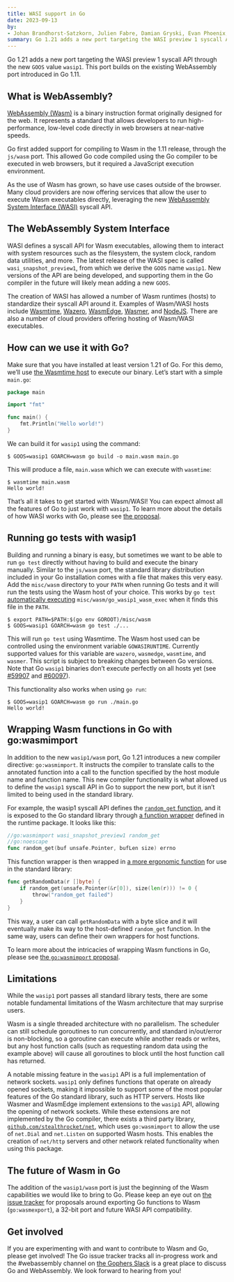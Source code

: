 ```yaml
---
title: WASI support in Go
date: 2023-09-13
by:
- Johan Brandhorst-Satzkorn, Julien Fabre, Damian Gryski, Evan Phoenix, and Achille Roussel
summary: Go 1.21 adds a new port targeting the WASI preview 1 syscall API
---
```


Go 1.21 adds a new port targeting the WASI preview 1 syscall API through the
new `GOOS` value `wasip1`. This port builds on the existing WebAssembly
port introduced in Go 1.11.

## What is WebAssembly?

[WebAssembly (Wasm)](https://webassembly.org/) is a binary instruction format
originally designed for the web. It represents a standard that allows
developers to run high-performance, low-level code directly in web browsers at
near-native speeds.

Go first added support for compiling to Wasm in the 1.11 release, through the
`js/wasm` port. This allowed Go code compiled using the Go compiler to be
executed in web browsers, but it required a JavaScript execution environment.

As the use of Wasm has grown, so have use cases outside of the browser. Many
cloud providers are now offering services that allow the user to execute Wasm
executables directly, leveraging the new
[WebAssembly System Interface (WASI)](https://wasi.dev/) syscall API.

## The WebAssembly System Interface

WASI defines a syscall API for Wasm executables, allowing them to interact with
system resources such as the filesystem, the system clock, random data
utilities, and more. The latest release of the WASI spec is called
`wasi_snapshot_preview1`, from which we derive the `GOOS` name `wasip1`. New
versions of the API are being developed, and supporting them in the Go
compiler in the future will likely mean adding a new `GOOS`.

The creation of WASI has allowed a number of Wasm runtimes (hosts) to
standardize their syscall API around it. Examples of Wasm/WASI hosts include
[Wasmtime](https://wasmtime.dev), [Wazero](https://wazero.io/),
[WasmEdge](https://wasmedge.org/), [Wasmer](https://wasmer.io/), and
[NodeJS](https://nodejs.org). There are also a number of cloud providers
offering hosting of Wasm/WASI executables.

## How can we use it with Go?

Make sure that you have installed at least version 1.21 of Go. For this demo,
we’ll use [the Wasmtime host](https://docs.wasmtime.dev/cli-install.html) to
execute our binary. Let’s start with a simple `main.go`:

```go
package main

import "fmt"

func main() {
	fmt.Println("Hello world!")
}
```

We can build it for `wasip1` using the command:

```shell
$ GOOS=wasip1 GOARCH=wasm go build -o main.wasm main.go
```

This will produce a file, `main.wasm` which we can execute with `wasmtime`:

```shell
$ wasmtime main.wasm
Hello world!
```

That’s all it takes to get started with Wasm/WASI! You can expect almost all
the features of Go to just work with `wasip1`. To learn more about the details
of how WASI works with Go, please see
[the proposal](https://go.dev/issue/58141).

## Running go tests with wasip1

Building and running a binary is easy, but sometimes we want to be able to run
`go test` directly without having to build and execute the binary manually.
Similar to the `js/wasm` port, the standard library distribution included
in your Go installation comes with a file that makes this very easy. Add the
`misc/wasm` directory to your `PATH` when running Go tests and it will
run the tests using the Wasm host of your choice. This works by `go test`
[automatically executing](https://pkg.go.dev/cmd/go#hdr-Compile_and_run_Go_program)
`misc/wasm/go_wasip1_wasm_exec` when it finds this file in the `PATH`.

```shell
$ export PATH=$PATH:$(go env GOROOT)/misc/wasm
$ GOOS=wasip1 GOARCH=wasm go test ./...
```

This will run `go test` using Wasmtime. The Wasm host used can be controlled
using the environment variable `GOWASIRUNTIME`. Currently supported values
for this variable are `wazero`, `wasmedge`, `wasmtime`, and `wasmer`. This
script is subject to breaking changes between Go versions. Note that Go
`wasip1` binaries don’t execute perfectly on all hosts yet (see
[#59907](https://go.dev/issue/59907) and
[#60097](https://go.dev/issue/60097)).

This functionality also works when using `go run`:

```shell
$ GOOS=wasip1 GOARCH=wasm go run ./main.go
Hello world!
```

## Wrapping Wasm functions in Go with go:wasmimport

In addition to the new `wasip1/wasm` port, Go 1.21 introduces a new compiler
directive: `go:wasmimport`. It instructs the compiler to translate calls to
the annotated function into a call to the function specified by the host
module name and function name. This new compiler functionality is what allowed
us to define the `wasip1` syscall API in Go to support the new port, but it
isn’t limited to being used in the standard library.

For example, the wasip1 syscall API defines the
[`random_get` function](https://github.com/WebAssembly/WASI/blob/a51a66df5b1db01cf9e873f5537bc5bd552cf770/legacy/preview1/docs.md#-random_getbuf-pointeru8-buf_len-size---result-errno),
and it is exposed to the Go standard library through
[a function wrapper](https://cs.opensource.google/go/go/+/refs/tags/go1.21.0:src/runtime/os_wasip1.go;l=73-75)
defined in the runtime package. It looks like this:

```go
//go:wasmimport wasi_snapshot_preview1 random_get
//go:noescape
func random_get(buf unsafe.Pointer, bufLen size) errno
```

This function wrapper is then wrapped in
[a more ergonomic function](https://cs.opensource.google/go/go/+/refs/tags/go1.21.0:src/runtime/os_wasip1.go;l=183-187)
for use in the standard library:

```go
func getRandomData(r []byte) {
	if random_get(unsafe.Pointer(&r[0]), size(len(r))) != 0 {
		throw("random_get failed")
	}
}
```

This way, a user can call `getRandomData` with a byte slice and it will
eventually make its way to the host-defined `random_get` function. In the same
way, users can define their own wrappers for host functions.

To learn more about the intricacies of wrapping Wasm functions in Go, please
see [the `go:wasmimport` proposal](https://go.dev/issue/59149).

## Limitations

While the `wasip1` port passes all standard library tests, there are some
notable fundamental limitations of the Wasm architecture that may surprise
users.

Wasm is a single threaded architecture with no parallelism. The scheduler can
still schedule goroutines to run concurrently, and standard in/out/error is
non-blocking, so a goroutine can execute while another reads or writes, but any
host function calls (such as requesting random data using the example above)
will cause all goroutines to block until the host function call has returned.

A notable missing feature in the `wasip1` API is a full implementation of
network sockets. `wasip1` only defines functions that operate on already opened
sockets, making it impossible to support some of the most popular features of
the Go standard library, such as HTTP servers. Hosts like Wasmer and WasmEdge
implement extensions to the `wasip1` API, allowing the opening of network
sockets. While these extensions are not implemented by the Go compiler, there
exists a third party library,
[`github.com/stealthrocket/net`](https://github.com/stealthrocket/net), which
uses `go:wasmimport` to allow the use of `net.Dial` and `net.Listen` on
supported Wasm hosts. This enables the creation of `net/http` servers and other
network related functionality when using this package.

## The future of Wasm in Go

The addition of the `wasip1/wasm` port is just the beginning of the Wasm
capabilities we would like to bring to Go. Please keep an eye out on
[the issue tracker](https://github.com/golang/go/issues?q=is%3Aopen+is%3Aissue+label%3Aarch-wasm)
for proposals around exporting Go functions to Wasm (`go:wasmexport`), a 32-bit
port and future WASI API compatibility.

## Get involved

If you are experimenting with and want to contribute to Wasm and Go, please get
involved! The Go issue tracker tracks all in-progress work and the #webassembly
channel on [the Gophers Slack](https://invite.slack.golangbridge.org/) is a
great place to discuss Go and WebAssembly. We look forward to hearing from you!
